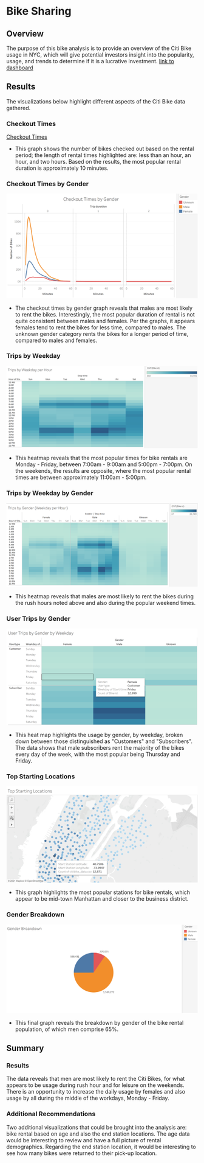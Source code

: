 # Bike Sharing
## Overview
The purpose of this bike analysis is to provide an overview of the Citi Bike usage in NYC, which will give potential investors insight into the popularity, usage, and trends to determine if it is a lucrative investment.
[link to dashboard](https://public.tableau.com/profile/tiffany5071#!/vizhome/CitiBikeChallenge_16198025735060/Story1?publish=yes)

## Results
The visualizations below highlight different aspects of the Citi Bike data gathered.
### Checkout Times
[Checkout Times](../Images/Checkout_Times_for_Users.png)
 - This graph shows the number of bikes checked out based on the rental period; the length of rental times highlighted are: less than an hour, an hour, and two hours.  Based on the results, the most popular rental duration is approximately 10 minutes.
### Checkout Times by Gender
![Checkout Times by Gender](/Images/Checkout_Times_by_Gender.png)
 - The checkout times by gender graph reveals that males are most likely to rent the bikes.  Interestingly, the most popular duration of rental is not quite consistent between males and females.  Per the graphs, it appears females tend to rent the bikes for less time, compared to males. The unknown gender category rents the bikes for a longer period of time, compared to males and females.
### Trips by Weekday
![Trips by Weekday](Images/Trips_by_Weekday_Per_Hour.png)
 - This heatmap reveals that the most popular times for bike rentals are Monday - Friday, between 7:00am - 9:00am and 5:00pm - 7:00pm. On the weekends, the results are opposite, where the most popular rental times are between approximately 11:00am - 5:00pm. 

### Trips by Weekday by Gender
![Trips by Weekday by Gender](/Images/Trips_by_Gender_Weekday_Per_Hour.png)
 - This heatmap reveals that males are most likely to rent the bikes during the rush hours noted above and also during the popular weekend times.
 
### User Trips by Gender
![User Trips by Gender](/Images/User_Trips_by_Gender_by_Weekday.png)
 - This heat map highlights the usage by gender, by weekday, broken down between those distinguished as "Customers" and "Subscribers".  The data shows that male subscribers rent the majority of the bikes every day of the week, with the most popular being Thursday and Friday.

### Top Starting Locations
![Top Starting Locations](/Images/Top_Starting_Locations.png)
 - This graph highlights the most popular stations for bike rentals, which appear to be mid-town Manhattan and closer to the business district.

### Gender Breakdown
![Gender Breakdown](/Images/Gender_Breakdown.png)
 - This final graph reveals the breakdown by gender of the bike rental population, of which men comprise 65%.
 
## Summary
### Results
The data reveals that men are most likely to rent the Citi Bikes, for what appears to be usage during rush hour and for leisure on the weekends. There is an opportunity to increase the daily usage by females and also usage by all during the middle of the workdays, Monday - Friday.  
### Additional Recommendations
Two additional visualizations that could be brought into the analysis are: bike rental based on age and also the end station locations. The age data would be interesting to review and have a full picture of rental demographics. Regarding the end station location, it would be interesting to see how many bikes were returned to their pick-up location.
